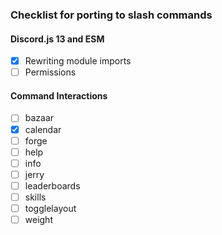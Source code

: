 ### Checklist for porting to slash commands

#### Discord.js 13 and ESM
- [x] Rewriting module imports
- [ ] Permissions

#### Command Interactions
- [ ] bazaar
- [x] calendar
- [ ] forge
- [ ] help
- [ ] info
- [ ] jerry
- [ ] leaderboards
- [ ] skills
- [ ] togglelayout
- [ ] weight
